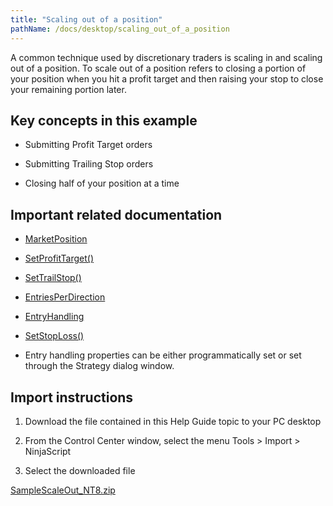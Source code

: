 ```yaml
---
title: "Scaling out of a position"
pathName: /docs/desktop/scaling_out_of_a_position
---
```


A common technique used by discretionary traders is scaling in and scaling out of a position. To scale out of a position refers to closing a portion of your position when you hit a profit target and then raising your stop to close your remaining portion later.

## Key concepts in this example

- Submitting Profit Target orders

- Submitting Trailing Stop orders

- Closing half of your position at a time

## Important related documentation

- [MarketPosition](/docs/desktop/position_marketposition)

- [SetProfitTarget()](/docs/desktop/setprofittarget)

- [SetTrailStop()](/docs/desktop/settrailstop)

- [EntriesPerDirection](/docs/desktop/entriesperdirection)

- [EntryHandling](/docs/desktop/entryhandling)

- [SetStopLoss()](/docs/desktop/setstoploss)

* Entry handling properties can be either programmatically set or set through the Strategy dialog window.

## Import instructions

1. Download the file contained in this Help Guide topic to your PC desktop

2. From the Control Center window, select the menu Tools > Import > NinjaScript

3. Select the downloaded file

[SampleScaleOut_NT8.zip](https://ninjatrader.com/support/helpGuides/nt8/samples/SampleScaleOut_NT8.zip)

